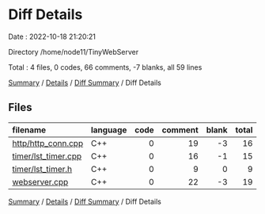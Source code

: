 # Diff Details

Date : 2022-10-18 21:20:21

Directory /home/node11/TinyWebServer

Total : 4 files,  0 codes, 66 comments, -7 blanks, all 59 lines

[Summary](results.md) / [Details](details.md) / [Diff Summary](diff.md) / Diff Details

## Files
| filename | language | code | comment | blank | total |
| :--- | :--- | ---: | ---: | ---: | ---: |
| [http/http_conn.cpp](/http/http_conn.cpp) | C++ | 0 | 19 | -3 | 16 |
| [timer/lst_timer.cpp](/timer/lst_timer.cpp) | C++ | 0 | 16 | -1 | 15 |
| [timer/lst_timer.h](/timer/lst_timer.h) | C++ | 0 | 9 | 0 | 9 |
| [webserver.cpp](/webserver.cpp) | C++ | 0 | 22 | -3 | 19 |

[Summary](results.md) / [Details](details.md) / [Diff Summary](diff.md) / Diff Details